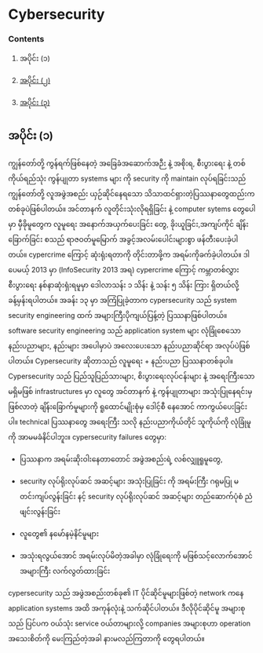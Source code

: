 # Cybersecurity
   
   ### Contents
1.  အပိုင်း (၁)

2.  [အပိုင်း (၂)](https://github.com/KoMoeArkarOhm/software_engineering/blob/master/PART%202%20-%20System%20Dependability%20and%20Security/Chapter_14_Resilience_engineering/Cybersecurity_part_2.md)

3.  [အပိုင်း (၃)](https://github.com/KoMoeArkarOhm/software_engineering/blob/master/PART%202%20-%20System%20Dependability%20and%20Security/Chapter_14_Resilience_engineering/Cybersecurity_part_3.md)

## အပိုင်း (၁)


ကျွန်တော်တို့ ကွန်ရက်ဖြစ်နေတဲ့ အခြေခံအဆောက်အဉီး နဲ့ အစိုးရ, စီးပွားရေး နဲ့ တစ်ကိုယ်ရည်သုံး ကွန်ပျုတာ systems များ ကို security ကို maintain လုပ်ရခြင်းသည် ကျွန်တော်တို့ လူအဖွဲအစည်း ယှဉ်ဆိုင်နေရသော သိသာထင်ရှားတဲ့ပြဿနာတွေထည်းက တစ်ခုပဲဖြစ်ပါတယ်။
 အင်တာနက် လူတိုင်းသုံးလိုရရှိခြင်း နဲ့ computer sytems တွေပေါမှာ မှီခိုမူတွေက လူမူရေး အနောက်အယှက်ပေးခြင်း တွေ, ခိုးယူခြင်း,အကျပ်ကိုင် ချိန်းခြောက်ခြင်း စသည် ရာဇဝတ်မူမြောက် အခွင့်အလမ်းပေါင်းများစွာ ဖန်တီးပေးခဲ့ပါတယ်။ cypercrime ကြောင့် ဆုံးရုံးရတာကို တိုင်းတာဖို့က အရမ်းကိုခက်ခဲ့ပါတယ်။
ဒါပေမယ့် 2013 မှာ (InfoSecurity 2013 အရ) cypercrime ကြောင့် ကမ္ဘာတစ်လွှား စီးပွားရေး နစ်နာဆုံးရှံးရမူမှာ
ဒေါလာသန်း ၁ သိန်း နဲ့ သန်း ၅ သိန်း ကြား ရှိတယ်လို့ ခန့်မှန်းရပါတယ်။
အခန်း ၁၃ မှာ အကြံပြုခဲ့တာက cypersecurity သည် system security engineering ထက် အများကြီးပိုကျယ်ပြန့်တဲ့ ပြဿနာဖြစ်ပါတယ်။
software security engineering သည် application system များ လုံခြုံစေသော နည်းပညာများ, နည်းများ အပေါမှာပဲ အလေးပေးသော နည်းပညာဆိုင်ရာ အလုပ်ပဲဖြစ်ပါတယ်။
Cypersecurity ဆိုတာသည် လူမူရေး + နည်းပညာ ပြဿနာတစ်ခုပါ။
Cypersecurity  သည် ပြည်သူပြည်သားများ, စိးပွားရေးလုပ်ငန်းများ နဲ့ အရေးကြီးသော မရှိမဖြစ် infrastructures မှာ လူတွေ အင်တာနက် နဲ့ ကွန်ပျုတာများ အသုံးပြုနေရင်းမှ ဖြစ်လာတဲ့ ချိန်းခြောက်မူများကို ရူထောင်မျိုးစုံမှ ဒေါင့်စီ နေအောင်  ကာကွယ်ပေးခြင်းပါ။ technical ပြဿနာတွေ အရေးကြီး သလို နည်းပညာကိုယ်တိုင် သူကိုယ်ကို လုံခြုံမူကို အာမမခံနိင်ပါဘူး။
cypersecurity failures  တွေမှာ:
- ပြဿနာက အရမ်းဆိုးဝါးနေတာတောင် အဖွဲအစည်းရဲ့ လစ်လျှူရူမူတွေ,

- security လုပ်ရိုးလုပ်ဆင် အဆင့်များ အသုံးပြုခြင်း ကို အရမ်းကြီး ဂရုမပြု မတင်းကျပ်လွန်းခြင်း နင့် security လုပ်ရိုးလုပ်ဆင် အဆင့်များ တည်ဆောက်ပုံစံ ညံဖျင်းလွန်းခြင်း

- လူတွေ၏ နမော်နမဲ့နိင်မူများ

- အသုံးရလွယ်အောင် အရမ်းလုပ်မိတဲ့အခါမှာ လုံခြုံရေးကို မဖြစ်သင့်လောက်အောင် အများကြီး  လက်လွတ်ထားခြင်း


cypersecurity သည် အဖွဲအစည်းတစ်ခု၏ IT ပိုင်ဆိုင်မူများဖြစ်တဲ့ network ကနေ application systems အထိ အကုန်လုံးနဲ့ သက်ဆိုင်ပါတယ်။
ဒီလိုပိုင်ဆိုင်မူ အများစု သည် ပြင်ပက ဝယ်သုံး service ဝယ်တာများလို့ companies အများစုဟာ operation အသေးစိတ်ကို မေးကြည်တဲ့အခါ နားမလည်ကြတာကို တွေရပါတယ်။

